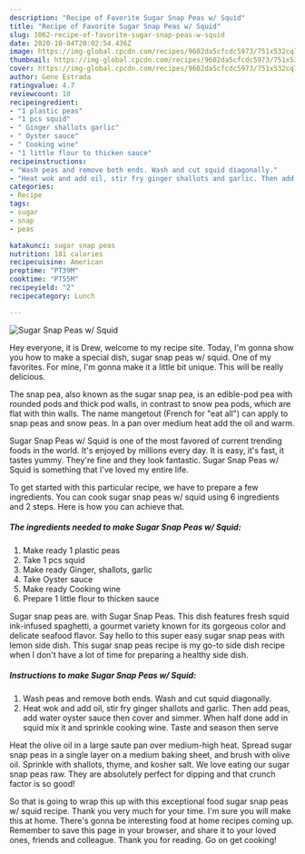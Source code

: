 ```yaml
---
description: "Recipe of Favorite Sugar Snap Peas w/ Squid"
title: "Recipe of Favorite Sugar Snap Peas w/ Squid"
slug: 1062-recipe-of-favorite-sugar-snap-peas-w-squid
date: 2020-10-04T20:02:54.436Z
image: https://img-global.cpcdn.com/recipes/9602da5cfcdc5973/751x532cq70/sugar-snap-peas-w-squid-recipe-main-photo.jpg
thumbnail: https://img-global.cpcdn.com/recipes/9602da5cfcdc5973/751x532cq70/sugar-snap-peas-w-squid-recipe-main-photo.jpg
cover: https://img-global.cpcdn.com/recipes/9602da5cfcdc5973/751x532cq70/sugar-snap-peas-w-squid-recipe-main-photo.jpg
author: Gene Estrada
ratingvalue: 4.7
reviewcount: 10
recipeingredient:
- "1 plastic peas"
- "1 pcs squid"
- " Ginger shallots garlic"
- " Oyster sauce"
- " Cooking wine"
- "1 little flour to thicken sauce"
recipeinstructions:
- "Wash peas and remove both ends. Wash and cut squid diagonally."
- "Heat wok and add oil, stir fry ginger shallots and garlic. Then add peas, add water oyster sauce then cover and simmer. When half done add in squid mix it and sprinkle cooking wine. Taste and season then serve"
categories:
- Recipe
tags:
- sugar
- snap
- peas

katakunci: sugar snap peas 
nutrition: 181 calories
recipecuisine: American
preptime: "PT39M"
cooktime: "PT55M"
recipeyield: "2"
recipecategory: Lunch

---
```



![Sugar Snap Peas w/ Squid](https://img-global.cpcdn.com/recipes/9602da5cfcdc5973/751x532cq70/sugar-snap-peas-w-squid-recipe-main-photo.jpg)

Hey everyone, it is Drew, welcome to my recipe site. Today, I'm gonna show you how to make a special dish, sugar snap peas w/ squid. One of my favorites. For mine, I'm gonna make it a little bit unique. This will be really delicious.

The snap pea, also known as the sugar snap pea, is an edible-pod pea with rounded pods and thick pod walls, in contrast to snow pea pods, which are flat with thin walls. The name mangetout (French for &#34;eat all&#34;) can apply to snap peas and snow peas. In a pan over medium heat add the oil and warm.

Sugar Snap Peas w/ Squid is one of the most favored of current trending foods in the world. It's enjoyed by millions every day. It is easy, it's fast, it tastes yummy. They're fine and they look fantastic. Sugar Snap Peas w/ Squid is something that I've loved my entire life.


To get started with this particular recipe, we have to prepare a few ingredients. You can cook sugar snap peas w/ squid using 6 ingredients and 2 steps. Here is how you can achieve that.

<!--inarticleads1-->

##### The ingredients needed to make Sugar Snap Peas w/ Squid:

1. Make ready 1 plastic peas
1. Take 1 pcs squid
1. Make ready  Ginger, shallots, garlic
1. Take  Oyster sauce
1. Make ready  Cooking wine
1. Prepare 1 little flour to thicken sauce


Sugar snap peas are. with Sugar Snap Peas. This dish features fresh squid ink-infused spaghetti, a gourmet variety known for its gorgeous color and delicate seafood flavor. Say hello to this super easy sugar snap peas with lemon side dish. This sugar snap peas recipe is my go-to side dish recipe when I don&#39;t have a lot of time for preparing a healthy side dish. 

<!--inarticleads2-->

##### Instructions to make Sugar Snap Peas w/ Squid:

1. Wash peas and remove both ends. Wash and cut squid diagonally.
1. Heat wok and add oil, stir fry ginger shallots and garlic. Then add peas, add water oyster sauce then cover and simmer. When half done add in squid mix it and sprinkle cooking wine. Taste and season then serve


Heat the olive oil in a large saute pan over medium-high heat. Spread sugar snap peas in a single layer on a medium baking sheet, and brush with olive oil. Sprinkle with shallots, thyme, and kosher salt. We love eating our sugar snap peas raw. They are absolutely perfect for dipping and that crunch factor is so good! 

So that is going to wrap this up with this exceptional food sugar snap peas w/ squid recipe. Thank you very much for your time. I'm sure you will make this at home. There's gonna be interesting food at home recipes coming up. Remember to save this page in your browser, and share it to your loved ones, friends and colleague. Thank you for reading. Go on get cooking!
